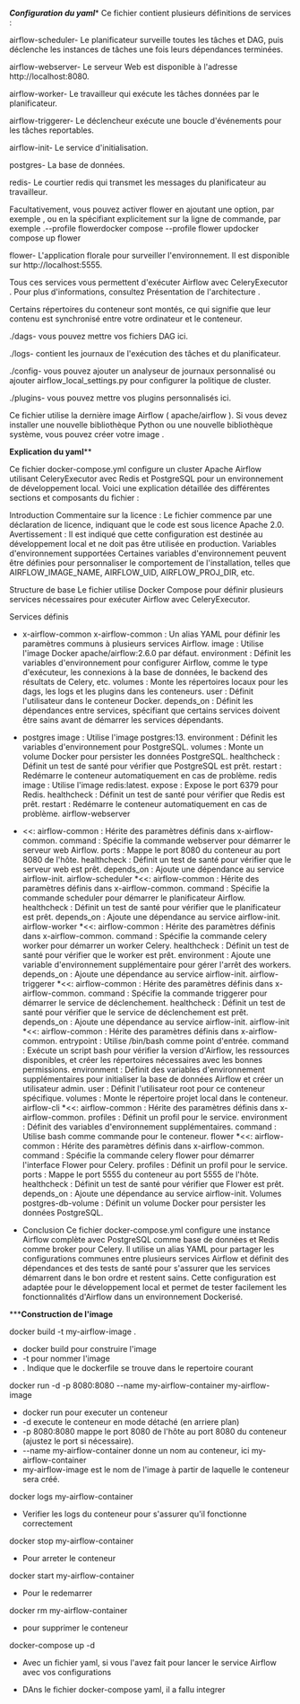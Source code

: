 ***********************Configuration du yaml************************
Ce fichier contient plusieurs définitions de services :

airflow-scheduler- Le planificateur surveille toutes les tâches et DAG, puis déclenche les instances de tâches une fois leurs dépendances terminées.

airflow-webserver- Le serveur Web est disponible à l'adresse http://localhost:8080.

airflow-worker- Le travailleur qui exécute les tâches données par le planificateur.

airflow-triggerer- Le déclencheur exécute une boucle d'événements pour les tâches reportables.

airflow-init- Le service d'initialisation.

postgres- La base de données.

redis- Le courtier redis qui transmet les messages du planificateur au travailleur.

Facultativement, vous pouvez activer flower en ajoutant une option, par exemple , ou en la spécifiant explicitement sur la ligne de commande, par exemple .--profile flowerdocker compose --profile flower updocker compose up flower

flower- L'application florale pour surveiller l'environnement. Il est disponible sur http://localhost:5555.

Tous ces services vous permettent d'exécuter Airflow avec CeleryExecutor . Pour plus d'informations, consultez Présentation de l'architecture .

Certains répertoires du conteneur sont montés, ce qui signifie que leur contenu est synchronisé entre votre ordinateur et le conteneur.

./dags- vous pouvez mettre vos fichiers DAG ici.

./logs- contient les journaux de l'exécution des tâches et du planificateur.

./config- vous pouvez ajouter un analyseur de journaux personnalisé ou ajouter airflow_local_settings.py pour configurer la politique de cluster.

./plugins- vous pouvez mettre vos plugins personnalisés ici.

Ce fichier utilise la dernière image Airflow ( apache/airflow ). Si vous devez installer une nouvelle bibliothèque Python ou une nouvelle bibliothèque système, vous pouvez créer votre image .

************************Explication du yaml**************************

Ce fichier docker-compose.yml configure un cluster Apache Airflow utilisant CeleryExecutor avec Redis et PostgreSQL pour un environnement de développement local. Voici une explication détaillée des différentes sections et composants du fichier :

Introduction
Commentaire sur la licence : Le fichier commence par une déclaration de licence, indiquant que le code est sous licence Apache 2.0.
Avertissement : Il est indiqué que cette configuration est destinée au développement local et ne doit pas être utilisée en production.
Variables d'environnement supportées
Certaines variables d'environnement peuvent être définies pour personnaliser le comportement de l'installation, telles que AIRFLOW_IMAGE_NAME, AIRFLOW_UID, AIRFLOW_PROJ_DIR, etc.

Structure de base
Le fichier utilise Docker Compose pour définir plusieurs services nécessaires pour exécuter Airflow avec CeleryExecutor.

Services définis
* x-airflow-common
    x-airflow-common : Un alias YAML pour définir les paramètres communs à plusieurs services Airflow.
    image : Utilise l'image Docker apache/airflow:2.6.0 par défaut.
    environment : Définit les variables d'environnement pour configurer Airflow, comme le type d'exécuteur, les connexions à la base de données, le backend des résultats de Celery, etc.
    volumes : Monte les répertoires locaux pour les dags, les logs et les plugins dans les conteneurs.
    user : Définit l'utilisateur dans le conteneur Docker.
    depends_on : Définit les dépendances entre services, spécifiant que certains services doivent être sains avant de démarrer les services dépendants.
* postgres
    image : Utilise l'image postgres:13.
    environment : Définit les variables d'environnement pour PostgreSQL.
    volumes : Monte un volume Docker pour persister les données PostgreSQL.
    healthcheck : Définit un test de santé pour vérifier que PostgreSQL est prêt.
    restart : Redémarre le conteneur automatiquement en cas de problème.
    redis
    image : Utilise l'image redis:latest.
    expose : Expose le port 6379 pour Redis.
    healthcheck : Définit un test de santé pour vérifier que Redis est prêt.
    restart : Redémarre le conteneur automatiquement en cas de problème.
airflow-webserver
* <<: airflow-common : Hérite des paramètres définis dans x-airflow-common.
    command : Spécifie la commande webserver pour démarrer le serveur web Airflow.
    ports : Mappe le port 8080 du conteneur au port 8080 de l'hôte.
    healthcheck : Définit un test de santé pour vérifier que le serveur web est prêt.
    depends_on : Ajoute une dépendance au service airflow-init.
    airflow-scheduler
*<<: airflow-common : Hérite des paramètres définis dans x-airflow-common.
    command : Spécifie la commande scheduler pour démarrer le planificateur Airflow.
    healthcheck : Définit un test de santé pour vérifier que le planificateur est prêt.
    depends_on : Ajoute une dépendance au service airflow-init.
airflow-worker
*<<: airflow-common : Hérite des paramètres définis dans x-airflow-common.
    command : Spécifie la commande celery worker pour démarrer un worker Celery.
    healthcheck : Définit un test de santé pour vérifier que le worker est prêt.
    environment : Ajoute une variable d'environnement supplémentaire pour gérer l'arrêt des workers.
    depends_on : Ajoute une dépendance au service airflow-init.
    airflow-triggerer
*<<: airflow-common : Hérite des paramètres définis dans x-airflow-common.
    command : Spécifie la commande triggerer pour démarrer le service de déclenchement.
    healthcheck : Définit un test de santé pour vérifier que le service de déclenchement est prêt.
    depends_on : Ajoute une dépendance au service airflow-init.
    airflow-init
*<<: airflow-common : Hérite des paramètres définis dans x-airflow-common.
    entrypoint : Utilise /bin/bash comme point d'entrée.
    command : Exécute un script bash pour vérifier la version d'Airflow, les ressources disponibles, et créer les répertoires nécessaires avec les bonnes permissions.
    environment : Définit des variables d'environnement supplémentaires pour initialiser la base de données Airflow et créer un utilisateur admin.
    user : Définit l'utilisateur root pour ce conteneur spécifique.
    volumes : Monte le répertoire projet local dans le conteneur.
    airflow-cli
*<<: airflow-common : Hérite des paramètres définis dans x-airflow-common.
    profiles : Définit un profil pour le service.
    environment : Définit des variables d'environnement supplémentaires.
    command : Utilise bash comme commande pour le conteneur.
    flower
*<<: airflow-common : Hérite des paramètres définis dans x-airflow-common.
    command : Spécifie la commande celery flower pour démarrer l'interface Flower pour Celery.
    profiles : Définit un profil pour le service.
    ports : Mappe le port 5555 du conteneur au port 5555 de l'hôte.
    healthcheck : Définit un test de santé pour vérifier que Flower est prêt.
    depends_on : Ajoute une dépendance au service airflow-init.
Volumes
postgres-db-volume : Définit un volume Docker pour persister les données PostgreSQL.

* Conclusion
Ce fichier docker-compose.yml configure une instance Airflow complète avec PostgreSQL comme base de données et Redis comme broker pour Celery. Il utilise un alias YAML pour partager les configurations communes entre plusieurs services Airflow et définit des dépendances et des tests de santé pour s'assurer que les services démarrent dans le bon ordre et restent sains. Cette configuration est adaptée pour le développement local et permet de tester facilement les fonctionnalités d'Airflow dans un environnement Dockerisé.

*************************Construction de l'image**********************

docker build -t my-airflow-image .
* docker build pour construire l'image
* -t pour nommer l'image
* . Indique que le dockerfile se trouve dans le repertoire courant

docker run -d -p 8080:8080 --name my-airflow-container my-airflow-image
* docker run pour executer un conteneur
* -d execute le conteneur en mode détaché (en arriere plan)
* -p 8080:8080 mappe le port 8080 de l'hôte au port 8080 du conteneur (ajustez le port si nécessaire).
* --name my-airflow-container donne un nom au conteneur, ici my-airflow-container
* my-airflow-image est le nom de l'image à partir de laquelle le conteneur sera créé.

docker logs my-airflow-container
* Verifier les logs du conteneur pour s'assurer qu'il fonctionne correctement 

docker stop my-airflow-container
* Pour arreter le conteneur

docker start my-airflow-container
* Pour le redemarrer

docker rm my-airflow-container
* pour supprimer le conteneur

docker-compose up -d
* Avec un fichier yaml, si vous l'avez fait pour lancer le service Airflow avec vos configurations 

* DAns le fichier docker-compose yaml, il a fallu integrer